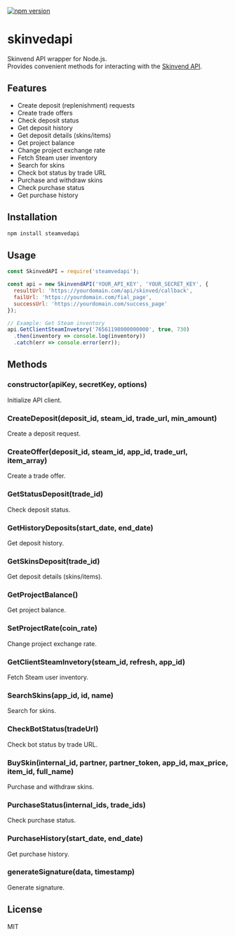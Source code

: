 [![npm version](https://badge.fury.io/js/skinvedapi.svg)](https://badge.fury.io/js/skinvedapi)

# skinvedapi

Skinvend API wrapper for Node.js.  
Provides convenient methods for interacting with the [Skinvend API](https://skinvend.io/en/documentation).

## Features

- Create deposit (replenishment) requests
- Create trade offers
- Check deposit status
- Get deposit history
- Get deposit details (skins/items)
- Get project balance
- Change project exchange rate
- Fetch Steam user inventory
- Search for skins
- Check bot status by trade URL
- Purchase and withdraw skins
- Check purchase status
- Get purchase history

## Installation

```bash
npm install steamvedapi
```

## Usage

```javascript
const SkinvedAPI = require('steamvedapi');

const api = new SkinvendAPI('YOUR_API_KEY', 'YOUR_SECRET_KEY', {
  resultUrl: 'https://yourdomain.com/api/skinved/callback',
  failUrl: 'https://yourdomain.com/fial_page',
  successUrl: 'https://yourdomain.com/success_page'
});

// Example: Get Steam inventory
api.GetClientSteamInvetory('76561198000000000', true, 730)
  .then(inventory => console.log(inventory))
  .catch(err => console.error(err));
```

## Methods

### constructor(apiKey, secretKey, options)
Initialize API client.

### CreateDeposit(deposit_id, steam_id, trade_url, min_amount)
Create a deposit request.

### CreateOffer(deposit_id, steam_id, app_id, trade_url, item_array)
Create a trade offer.

### GetStatusDeposit(trade_id)
Check deposit status.

### GetHistoryDeposits(start_date, end_date)
Get deposit history.

### GetSkinsDeposit(trade_id)
Get deposit details (skins/items).

### GetProjectBalance()
Get project balance.

### SetProjectRate(coin_rate)
Change project exchange rate.

### GetClientSteamInvetory(steam_id, refresh, app_id)
Fetch Steam user inventory.

### SearchSkins(app_id, id, name)
Search for skins.

### CheckBotStatus(tradeUrl)
Check bot status by trade URL.

### BuySkin(internal_id, partner, partner_token, app_id, max_price, item_id, full_name)
Purchase and withdraw skins.

### PurchaseStatus(internal_ids, trade_ids)
Check purchase status.

### PurchaseHistory(start_date, end_date)
Get purchase history.

### generateSignature(data, timestamp)
Generate signature.

## License

MIT
